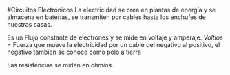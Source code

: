 #Circuitos Electrónicos
La electricidad se crea en plantas de energía y se almacena en baterías, se transmiten por cables hasta los enchufes de nuestras casas.

Es un Flujo constante de electrones y se mide en voltaje y amperaje.
*Voltios* = Fuerza que mueve la electricidad por un cable del negativo al positivo, el negativo tambien se conoce como polo a tierra

Las resistencias se miden en _ohmios_. 
